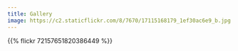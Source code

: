 ```yaml
---
title: Gallery
image: https://c2.staticflickr.com/8/7670/17115168179_1ef30ac6e9_b.jpg
---
```


{{% flickr 72157651820386449 %}}

